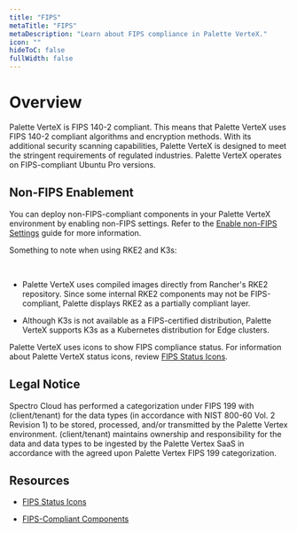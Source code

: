 ```yaml
---
title: "FIPS"
metaTitle: "FIPS"
metaDescription: "Learn about FIPS compliance in Palette VerteX."
icon: ""
hideToC: false
fullWidth: false
---
```


# Overview

Palette VerteX is FIPS 140-2 compliant. This means that Palette VerteX uses FIPS 140-2 compliant algorithms and encryption methods. With its additional security scanning capabilities, Palette VerteX is designed to meet the stringent requirements of regulated industries. Palette VerteX operates on FIPS-compliant Ubuntu Pro versions.


## Non-FIPS Enablement

You can deploy non-FIPS-compliant components in your Palette VerteX environment by enabling non-FIPS settings. Refer to the [Enable non-FIPS Settings](/vertex/system-management/enable-non-fips-settings) guide for more information.

<!-- When Palette VerteX consumes upstream binaries, it displays FIPS status based on the FIPS rating given to the third-party image.   -->


Something to note when using RKE2 and K3s:

<br />

- Palette VerteX uses compiled images directly from Rancher's RKE2 repository. Since some internal RKE2 components may not be FIPS-compliant, Palette displays RKE2 as a partially compliant layer. 


- Although K3s is not available as a FIPS-certified distribution, Palette VerteX supports K3s as a Kubernetes distribution for Edge clusters.

Palette VerteX uses icons to show FIPS compliance status. For information about Palette VerteX status icons, review [FIPS Status Icons](/vertex/fips/fips-status-icons).


## Legal Notice

Spectro Cloud has performed a categorization under FIPS 199 with (client/tenant) for the data types (in accordance with NIST 800-60 Vol. 2 Revision 1) to be stored, processed, and/or transmitted by the Palette Vertex environment. (client/tenant) maintains ownership and responsibility for the data and data types to be ingested by the Palette Vertex SaaS in accordance with the agreed upon Palette Vertex FIPS 199 categorization.


## Resources

- [FIPS Status Icons](/vertex/fips/fips-status-icons)


- [FIPS-Compliant Components](/vertex/fips/fips-compliant-components) 